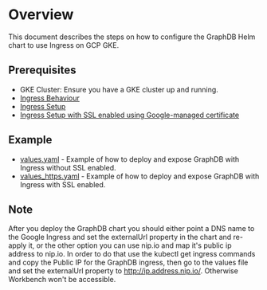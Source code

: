 # Overview

This document describes the steps on how to configure the GraphDB Helm chart to use Ingress on GCP GKE.

## Prerequisites

* GKE Cluster: Ensure you have a GKE cluster up and running.
* [Ingress Behaviour](https://cloud.google.com/kubernetes-engine/docs/concepts/ingress#controller_summary)
* [Ingress Setup](https://cloud.google.com/kubernetes-engine/docs/tutorials/http-balancer)
* [Ingress Setup with SSL enabled using Google-managed certificate](https://cloud.google.com/kubernetes-engine/docs/how-to/managed-certs#creating_an_ingress_with_a_google-managed_certificate)

## Example

* [values.yaml](values.yaml) - Example of how to deploy and expose GraphDB with Ingress without SSL enabled.
* [values_https.yaml](values_https.yaml) - Example of how to deploy and expose GraphDB with Ingress with SSL enabled.

## Note

After you deploy the GraphDB chart you should either point a DNS name to the Google Ingress and set
the externalUrl property in the chart and re-apply it, or the other option you can use nip.io and map it's
public ip address to nip.io. In order to do that use the kubectl get ingress commands and copy the Public IP
for the GraphDB ingress, then go to the values file and set the externalUrl property to http://ip.address.nip.io/.
Otherwise Workbench won't be accessible.